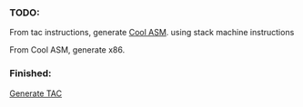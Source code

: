 ### TODO:
From tac instructions, generate [Cool ASM](codegen_restricted/CoolAsmGen.py). using stack machine instructions 

From Cool ASM, generate x86.

### Finished:
[Generate TAC](codegen_restricted/TacGen.py) 
